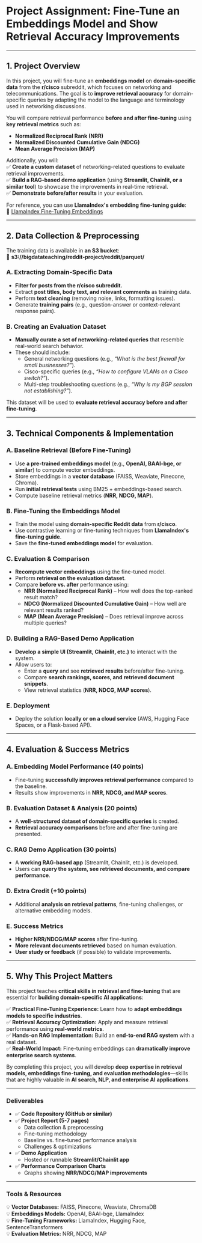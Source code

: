 # **Project Assignment: Fine-Tune an Embeddings Model and Show Retrieval Accuracy Improvements**


---

## **1\. Project Overview**

In this project, you will fine-tune an **embeddings model** on **domain-specific data** from the **r/cisco** subreddit, which focuses on networking and telecommunications. The goal is to **improve retrieval accuracy** for domain-specific queries by adapting the model to the language and terminology used in networking discussions.

You will compare retrieval performance **before and after fine-tuning** using **key retrieval metrics** such as:

* **Normalized Reciprocal Rank (NRR)**  
* **Normalized Discounted Cumulative Gain (NDCG)**  
* **Mean Average Precision (MAP)**

Additionally, you will:  
✅ **Create a custom dataset** of networking-related questions to evaluate retrieval improvements.  
✅ **Build a RAG-based demo application** (using **Streamlit, Chainlit, or a similar tool**) to showcase the improvements in real-time retrieval.  
✅ **Demonstrate before/after results** in your evaluation.

For reference, you can use **LlamaIndex's embedding fine-tuning guide**:  
🔗 [LlamaIndex Fine-Tuning Embeddings](https://docs.llamaindex.ai/en/stable/examples/finetuning/embeddings/finetune_embedding/)

---

## **2\. Data Collection & Preprocessing**

The training data is available in **an S3 bucket**:  
📌 **s3://bigdatateaching/reddit-project/reddit/parquet/**

### **A. Extracting Domain-Specific Data**

* **Filter for posts from the r/cisco subreddit.**  
* Extract **post titles, body text, and relevant comments** as training data.  
* Perform **text cleaning** (removing noise, links, formatting issues).  
* Generate **training pairs** (e.g., question-answer or context-relevant response pairs).

### **B. Creating an Evaluation Dataset**

* **Manually curate a set of networking-related queries** that resemble real-world search behavior.  
* These should include:  
  * General networking questions (e.g., *“What is the best firewall for small businesses?”*).  
  * Cisco-specific queries (e.g., *“How to configure VLANs on a Cisco switch?”*).  
  * Multi-step troubleshooting questions (e.g., *“Why is my BGP session not establishing?”*).

This dataset will be used to **evaluate retrieval accuracy before and after fine-tuning**.

---

## **3\. Technical Components & Implementation**

### **A. Baseline Retrieval (Before Fine-Tuning)**

* Use **a pre-trained embeddings model** (e.g., **OpenAI, BAAI-bge, or similar**) to compute vector embeddings.  
* Store embeddings in a **vector database** (FAISS, Weaviate, Pinecone, Chroma).  
* Run **initial retrieval tests** using BM25 \+ embeddings-based search.  
* Compute baseline retrieval metrics (**NRR, NDCG, MAP**).

### **B. Fine-Tuning the Embeddings Model**

* Train the model using **domain-specific Reddit data** from **r/cisco**.  
* Use contrastive learning or fine-tuning techniques from **LlamaIndex's fine-tuning guide**.  
* Save the **fine-tuned embeddings model** for evaluation.

### **C. Evaluation & Comparison**

* **Recompute vector embeddings** using the fine-tuned model.  
* Perform **retrieval on the evaluation dataset**.  
* Compare **before vs. after** performance using:  
  * **NRR (Normalized Reciprocal Rank)** – How well does the top-ranked result match?  
  * **NDCG (Normalized Discounted Cumulative Gain)** – How well are relevant results ranked?  
  * **MAP (Mean Average Precision)** – Does retrieval improve across multiple queries?

### **D. Building a RAG-Based Demo Application**

* **Develop a simple UI (Streamlit, Chainlit, etc.)** to interact with the system.  
* Allow users to:  
  * Enter a **query** and see **retrieved results** before/after fine-tuning.  
  * Compare **search rankings, scores, and retrieved document snippets**.  
  * View retrieval statistics (**NRR, NDCG, MAP scores**).

### **E. Deployment**

* Deploy the solution **locally or on a cloud service** (AWS, Hugging Face Spaces, or a Flask-based API).

---

## **4\. Evaluation & Success Metrics**

### **A. Embedding Model Performance (40 points)**

* Fine-tuning **successfully improves retrieval performance** compared to the baseline.  
* Results show improvements in **NRR, NDCG, and MAP scores**.

### **B. Evaluation Dataset & Analysis (20 points)**

* A **well-structured dataset of domain-specific queries** is created.  
* **Retrieval accuracy comparisons** before and after fine-tuning are presented.

### **C. RAG Demo Application (30 points)**

* A **working RAG-based app** (Streamlit, Chainlit, etc.) is developed.  
* Users can **query the system, see retrieved documents, and compare performance**.

### **D. Extra Credit (+10 points)**

* Additional **analysis on retrieval patterns**, fine-tuning challenges, or alternative embedding models.

### **E. Success Metrics**

* **Higher NRR/NDCG/MAP scores** after fine-tuning.  
* **More relevant documents retrieved** based on human evaluation.  
* **User study or feedback** (if possible) to validate improvements.

---

## **5\. Why This Project Matters**

This project teaches **critical skills in retrieval and fine-tuning** that are essential for **building domain-specific AI applications**:

✅ **Practical Fine-Tuning Experience:** Learn how to **adapt embeddings models to specific industries**.  
✅ **Retrieval Accuracy Optimization:** Apply and measure retrieval performance using **real-world metrics**.  
✅ **Hands-on RAG Implementation:** Build an **end-to-end RAG system** with a real dataset.  
✅ **Real-World Impact:** Fine-tuning embeddings can **dramatically improve enterprise search systems**.

By completing this project, you will develop **deep expertise in retrieval models, embeddings fine-tuning, and evaluation methodologies**—skills that are highly valuable in **AI search, NLP, and enterprise AI applications**.

---

### **Deliverables**

* ✅ **Code Repository (GitHub or similar)**  
* ✅ **Project Report (5-7 pages)**  
  * Data collection & preprocessing  
  * Fine-tuning methodology  
  * Baseline vs. fine-tuned performance analysis  
  * Challenges & optimizations  
* ✅ **Demo Application**  
  * Hosted or runnable **Streamlit/Chainlit app**  
* ✅ **Performance Comparison Charts**  
  * Graphs showing **NRR/NDCG/MAP improvements**

---

### **Tools & Resources**

💡 **Vector Databases:** FAISS, Pinecone, Weaviate, ChromaDB  
💡 **Embeddings Models:** OpenAI, BAAI-bge, LlamaIndex  
💡 **Fine-Tuning Frameworks:** LlamaIndex, Hugging Face, SentenceTransformers  
💡 **Evaluation Metrics:** NRR, NDCG, MAP

